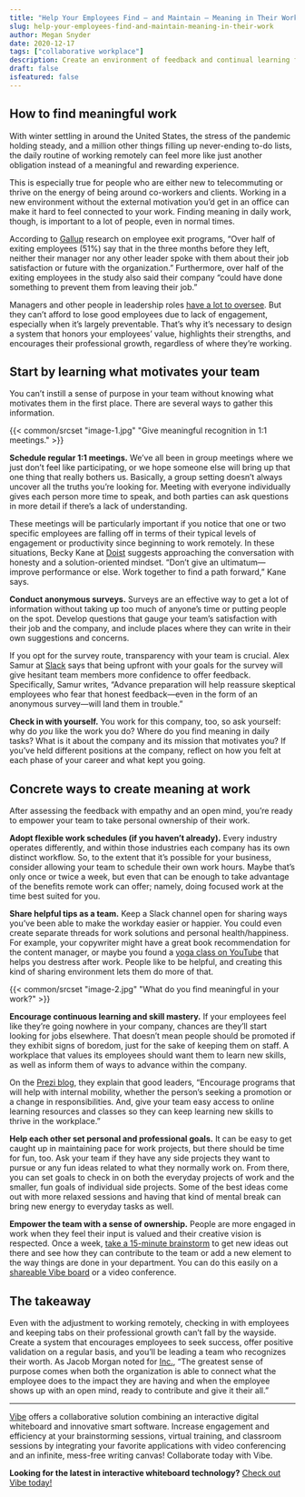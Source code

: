 ```yaml
---
title: "Help Your Employees Find – and Maintain – Meaning in Their Work"
slug: help-your-employees-find-and-maintain-meaning-in-their-work
author: Megan Snyder
date: 2020-12-17
tags: ["collaborative workplace"]
description: Create an environment of feedback and continual learning for employees to promote meaningful work.
draft: false
isfeatured: false
---
```



## How to find meaningful work

With winter settling in around the United States, the stress of the pandemic holding steady, and a million other things filling up never-ending to-do lists, the daily routine of working remotely can feel more like just another obligation instead of a meaningful and rewarding experience.

This is especially true for people who are either new to telecommuting or thrive on the energy of being around co-workers and clients. Working in a new environment without the external motivation you’d get in an office can make it hard to feel connected to your work. Finding meaning in daily work, though, is important to a lot of people, even in normal times.

According to [Gallup](https://www.gallup.com/workplace/247391/fixable-problem-costs-businesses-trillion.aspx) research on employee exit programs, “Over half of exiting employees (51%) say that in the three months before they left, neither their manager nor any other leader spoke with them about their job satisfaction or future with the organization.” Furthermore, over half of the exiting employees in the study also said their company “could have done something to prevent them from leaving their job.”

Managers and other people in leadership roles [have a lot to oversee](https://vibe.us/blog/10-things-for-bosses-to-remember-while-leading-a-reote-team-during-coronavirus/). But they can’t afford to lose good employees due to lack of engagement, especially when it’s largely preventable. That’s why it’s necessary to design a system that honors your employees’ value, highlights their strengths, and encourages their professional growth, regardless of where they’re working.


## Start by learning what motivates your team

You can’t instill a sense of purpose in your team without knowing what motivates them in the first place. There are several ways to gather this information.

{{< common/srcset "image-1.jpg" "Give meaningful recognition in 1:1 meetings." >}}


**Schedule regular 1:1 meetings.** We’ve all been in group meetings where we just don’t feel like participating, or we hope someone else will bring up that one thing that really bothers us. Basically, a group setting doesn’t always uncover all the truths you’re looking for. Meeting with everyone individually gives each person more time to speak, and both parties can ask questions in more detail if there’s a lack of understanding.

These meetings will be particularly important if you notice that one or two specific employees are falling off in terms of their typical levels of engagement or productivity since beginning to work remotely. In these situations, Becky Kane at [Doist](https://blog.doist.com/ask-doist-underperforming-staff/) suggests approaching the conversation with honesty and a solution-oriented mindset. “Don’t give an ultimatum—improve performance or else. Work together to find a path forward,” Kane says.

**Conduct anonymous surveys.** Surveys are an effective way to get a lot of information without taking up too much of anyone’s time or putting people on the spot. Develop questions that gauge your team’s satisfaction with their job and the company, and include places where they can write in their own suggestions and concerns.

If you opt for the survey route, transparency with your team is crucial. Alex Samur at [Slack](https://slack.com/blog/transformation/employee-retention-strategies) says that being upfront with your goals for the survey will give hesitant team members more confidence to offer feedback. Specifically, Samur writes, “Advance preparation will help reassure skeptical employees who fear that honest feedback—even in the form of an anonymous survey—will land them in trouble.”

**Check in with yourself.** You work for this company, too, so ask yourself: why do *you* like the work you do? Where do you find meaning in daily tasks? What is it about the company and its mission that motivates you? If you’ve held different positions at the company, reflect on how you felt at each phase of your career and what kept you going.


## Concrete ways to create meaning at work

After assessing the feedback with empathy and an open mind, you’re ready to empower your team to take personal ownership of their work.

**Adopt flexible work schedules (if you haven’t already).** Every industry operates differently, and within those industries each company has its own distinct workflow. So, to the extent that it’s possible for your business, consider allowing your team to schedule their own work hours. Maybe that’s only once or twice a week, but even that can be enough to take advantage of the benefits remote work can offer; namely, doing focused work at the time best suited for you. 

**Share helpful tips as a team.** Keep a Slack channel open for sharing ways you’ve been able to make the workday easier or happier. You could even create separate threads for work solutions and personal health/happiness. For example, your copywriter might have a great book recommendation for the content manager, or maybe you found a [yoga class on YouTube](https://youtu.be/9lMp9jN8soI) that helps you destress after work. People like to be helpful, and creating this kind of sharing environment lets them do more of that.

{{< common/srcset "image-2.jpg" "What do you find meaningful in your work?" >}}


**Encourage continuous learning and skill mastery.** If your employees feel like they’re going nowhere in your company, chances are they’ll start looking for jobs elsewhere. That doesn’t mean people should be promoted if they exhibit signs of boredom, just for the sake of keeping them on staff. A workplace that values its employees should want them to learn new skills, as well as inform them of ways to advance within the company.

On the [Prezi blog](https://blog.prezi.com/boost-employee-engagement-in-the-remote-workplace/), they explain that good leaders, “Encourage programs that will help with internal mobility, whether the person’s seeking a promotion or a change in responsibilities. And, give your team easy access to online learning resources and classes so they can keep learning new skills to thrive in the workplace.”

**Help each other set personal and professional goals.** It can be easy to get caught up in maintaining pace for work projects, but there should be time for fun, too. Ask your team if they have any side projects they want to pursue or any fun ideas related to what they normally work on. From there, you can set goals to check in on both the everyday projects of work and the smaller, fun goals of individual side projects. Some of the best ideas come out with more relaxed sessions and having that kind of mental break can bring new energy to everyday tasks as well.

**Empower the team with a sense of ownership.** People are more engaged in work when they feel their input is valued and their creative vision is respected. Once a week, [take a 15-minute brainstorm](https://vibe.us/blog/the-best-ways-to-brainstorm-with-a-remote-group/) to get new ideas out there and see how they can contribute to the team or add a new element to the way things are done in your department. You can do this easily on a [shareable Vibe board](https://vibe.us/lp/scenario-brainstorming/) or a video conference.


## The takeaway

Even with the adjustment to working remotely, checking in with employees and keeping tabs on their professional growth can’t fall by the wayside. Create a system that encourages employees to seek success, offer positive validation on a regular basis, and you’ll be leading a team who recognizes their worth. As Jacob Morgan noted for [Inc.](https://www.inc.com/jacob-morgan/whos-responsible-for-creating-your-sense-of-purpose-at-work.html), “The greatest sense of purpose comes when both the organization is able to connect what the employee does to the impact they are having and when the employee shows up with an open mind, ready to contribute and give it their all.”

----------

[Vibe](https://vibe.us/) offers a collaborative solution combining an interactive digital whiteboard and innovative smart software. Increase engagement and efficiency at your brainstorming sessions, virtual training, and classroom sessions by integrating your favorite applications with video conferencing and an infinite, mess-free writing canvas! Collaborate today with Vibe.

**Looking for the latest in interactive whiteboard technology?** [Check out Vibe today!](https://vibe.us/order/)
